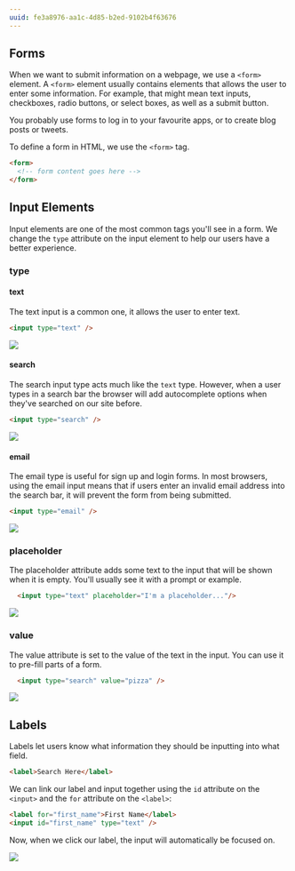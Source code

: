```yaml
---
uuid: fe3a8976-aa1c-4d85-b2ed-9102b4f63676
---
```


## Forms

When we want to submit information on a webpage, we use a `<form>` element. A `<form>` element usually contains elements that allows the user to enter some information. For example, that might mean text inputs, checkboxes, radio buttons, or select boxes, as well as a submit button.

You probably use forms to log in to your favourite apps, or to create blog posts or tweets.

To define a form in HTML, we use the `<form>` tag.

```html
<form>
  <!-- form content goes here -->
</form>
```

## Input Elements

Input elements are one of the most common tags you'll see in a form. We change the `type` attribute on the input element
to help our users have a better experience.

### type

#### text

The text input is a common one, it allows the user to enter text.

```html
<input type="text" />
```

![](https://cl.ly/2k3t1x2T1y2Q/Screen%20Recording%202017-10-10%20at%2006.31%20PM.gif)

#### search

The search input type acts much like the `text` type. However, when a user types in a search bar the browser will add autocomplete options when they've searched on our site before.

```html
<input type="search" />
```

![](https://cl.ly/1I1U0D2h2T3E/Screen%20Recording%202017-10-10%20at%2006.35%20PM.gif)


#### email

The email type is useful for sign up and login forms. In most browsers, using the email input means that if users enter an invalid email address into the search bar, it will prevent the form from being submitted.

```html
<input type="email" />
```

![](https://cl.ly/2v1I350U1B09/Screen%20Recording%202017-10-15%20at%2004.03%20PM.gif)

### placeholder

The placeholder attribute adds some text to the input that will be shown when it is empty. You'll usually see it with a prompt or example.

```html
  <input type="text" placeholder="I'm a placeholder..."/>
```

![](https://cl.ly/0R2y133y1X0p/Screen%20Recording%202017-10-10%20at%2006.38%20PM.gif)

### value

The value attribute is set to the value of the text in the input. You can use it to pre-fill parts of a form.

```html
  <input type="search" value="pizza" />
```

![](https://cl.ly/050d0t26372F/Screen%20Recording%202017-10-10%20at%2006.40%20PM.gif)


## Labels

Labels let users know what information they should be inputting into what field.

```html
<label>Search Here</label>
```

We can link our label and input together using the `id` attribute on the `<input>` and the `for` attribute on the `<label>`:

```html
<label for="first_name">First Name</label>
<input id="first_name" type="text" />
```

Now, when we click our label, the input will automatically be focused on.

![](https://cl.ly/2E38312k1W1W/Screen%20Recording%202017-10-10%20at%2006.42%20PM.gif)
